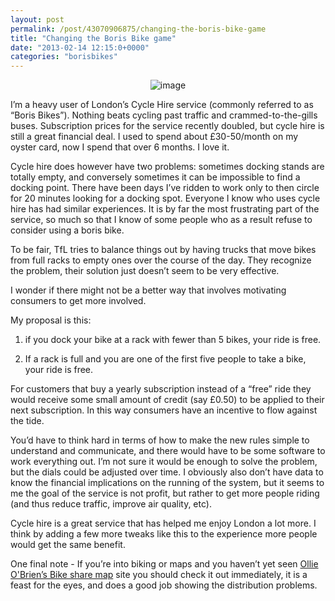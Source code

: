 ```yaml
---
layout: post
permalink: /post/43070906875/changing-the-boris-bike-game
title: "Changing the Boris Bike game"
date: "2013-02-14 12:15:0+0000"
categories: "borisbikes"
---
```

<center><img alt="image" src="http://66.media.tumblr.com/f8f97455afb5ed6ad8826b9651634813/tumblr_inline_mi7ia5uCNx1qz4rgp.jpg"/></center>


I&rsquo;m a heavy user of London&rsquo;s Cycle Hire service (commonly referred to as &ldquo;Boris Bikes&rdquo;). Nothing beats cycling past traffic and crammed-to-the-gills buses. Subscription prices for the service recently doubled, but cycle hire is still a great financial deal. I used to spend about £30-50/month on my oyster card, now I spend that over 6 months. I love it. 


Cycle hire does however have two problems: sometimes docking stands are totally empty, and conversely sometimes it can be impossible to find a docking point. There have been days I&rsquo;ve ridden to work only to then circle for 20 minutes looking for a docking spot. Everyone I know who uses cycle hire has had similar experiences. It is by far the most frustrating part of the service, so much so that I know of some people who as a result refuse to consider using a boris bike.


To be fair, TfL tries to balance things out by having trucks that move bikes from full racks to empty ones over the course of the day. They recognize the problem, their solution just doesn&rsquo;t seem to be very effective.


I wonder if there might not be a better way that involves motivating consumers to get more involved.


My proposal is this:


1. if you dock your bike at a rack with fewer than 5 bikes, your ride is free.


2. If a rack is full and you are one of the first five people to take a bike, your ride is free.


For customers that buy a yearly subscription instead of a &ldquo;free&rdquo; ride they would receive some small amount of credit (say £0.50) to be applied to their next subscription. In this way consumers have an incentive to flow against the tide.


You&rsquo;d have to think hard in terms of how to make the new rules simple to understand and communicate, and there would have to be some software to work everything out. I&rsquo;m not sure it would be enough to solve the problem, but the dials could be adjusted over time. I obviously also don&rsquo;t have data to know the financial implications on the running of the system, but it seems to me the goal of the service is not profit, but rather to get more people riding (and thus reduce traffic, improve air quality, etc).


Cycle hire is a great service that has helped me enjoy London a lot more. I think by adding a few more tweaks like this to the experience more people would get the same benefit.


One final note - If you&rsquo;re into biking or maps and you haven&rsquo;t yet seen <a href="http://bikes.oobrien.com/london/">Ollie O'Brien&rsquo;s Bike share map</a> site you should check it out immediately, it is a feast for the eyes, and does a good job showing the distribution problems. 
